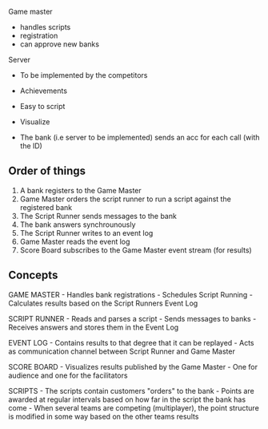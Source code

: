 Game master 
 - handles scripts
 - registration
 - can approve new banks

Server
 - To be implemented by the competitors




* Achievements
* Easy to script
* Visualize



* The bank (i.e server to be implemented) sends an acc for each call (with the ID)


Order of things
---------------
1. A bank registers to the Game Master
2. Game Master orders the script runner to run a script against the registered bank
3. The Script Runner sends messages to the bank
4. The bank answers synchrounously
5. The Script Runner writes to an event log
6. Game Master reads the event log
7. Score Board subscribes to the Game Master event stream (for results)

Concepts
--------
GAME MASTER
     - Handles bank registrations
     - Schedules Script Running
     - Calculates results based on the Script Runners Event Log

SCRIPT RUNNER
     - Reads and parses a script
     - Sends messages to banks
     - Receives answers and stores them in the Event Log

EVENT LOG
     - Contains results to that degree that it can be replayed
     - Acts as communication channel between Script Runner and Game Master

SCORE BOARD
     - Visualizes results published by the Game Master
     - One for audience and one for the facilitators

SCRIPTS
     - The scripts contain customers "orders" to the bank
     - Points are awarded at regular intervals based on how far in the script the bank has come
     - When several teams are competing (multiplayer), the point structure is modified in some way based on the other teams results